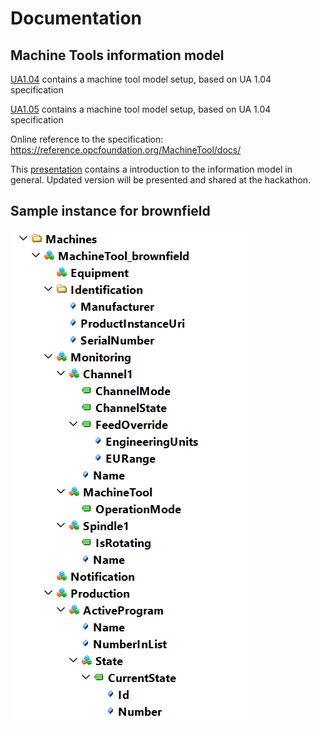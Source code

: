 # Documentation

## Machine Tools information model

[UA1.04](./InformationModel/UA1.04/) contains a machine tool model setup, based on UA 1.04 specification

[UA1.05](./InformationModel/UA1.05/) contains a machine tool model setup, based on UA 1.04 specification

Online reference to the specification: <https://reference.opcfoundation.org/MachineTool/docs/>

This [presentation](./Presentations/20221115_OPC40501-1_Introduction_Information_Model_UA4MT.pdf) contains a introduction to the information model in general. Updated version will be presented and shared at the hackathon.

## Sample instance for brownfield

![Brownfield-Instance](InformationModel/MachineTool_brownfield.png)
